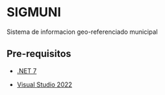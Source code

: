 # SIGMUNI
Sistema de informacion geo-referenciado municipal

## Pre-requisitos
-   [.NET 7](https://dotnet.microsoft.com/en-us/download/dotnet/7.0)

-   [Visual Studio 2022](https://learn.microsoft.com/en-us/visualstudio/releases/2022/release-notes)